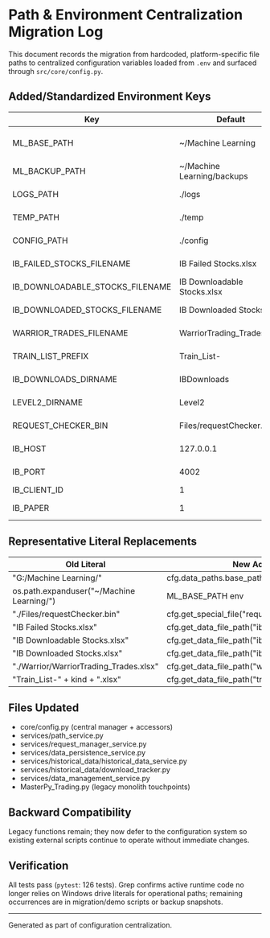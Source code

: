 # Path & Environment Centralization Migration Log

This document records the migration from hardcoded, platform-specific file paths to centralized configuration variables loaded from `.env` and surfaced through `src/core/config.py`.

## Added/Standardized Environment Keys

| Key                             | Default                     | Purpose                                  |
| ------------------------------- | --------------------------- | ---------------------------------------- |
| ML_BASE_PATH                    | ~/Machine Learning          | Root for data area (`Machine Learning/`) |
| ML_BACKUP_PATH                  | ~/Machine Learning/backups  | Backup mirror tree                       |
| LOGS_PATH                       | ./logs                      | Log output directory                     |
| TEMP_PATH                       | ./temp                      | Temp / scratch files                     |
| CONFIG_PATH                     | ./config                    | Persisted JSON config                    |
| IB_FAILED_STOCKS_FILENAME       | IB Failed Stocks.xlsx       | Excel (failed symbols)                   |
| IB_DOWNLOADABLE_STOCKS_FILENAME | IB Downloadable Stocks.xlsx | Excel (downloadable)                     |
| IB_DOWNLOADED_STOCKS_FILENAME   | IB Downloaded Stocks.xlsx   | Excel (downloaded)                       |
| WARRIOR_TRADES_FILENAME         | WarriorTrading_Trades.xlsx  | Warrior trades list                      |
| TRAIN_LIST_PREFIX               | Train_List-                 | Prefix for training list files           |
| IB_DOWNLOADS_DIRNAME            | IBDownloads                 | Subdir for raw IB files                  |
| LEVEL2_DIRNAME                  | Level2                      | Subdir for L2 data                       |
| REQUEST_CHECKER_BIN             | Files/requestChecker.bin    | Request timing persistence               |
| IB_HOST                         | 127.0.0.1                   | IB connection host                       |
| IB_PORT                         | 4002                        | IB connection port                       |
| IB_CLIENT_ID                    | 1                           | Default client id                        |
| IB_PAPER                        | 1                           | Paper trading flag (1/0)                 |

## Representative Literal Replacements

| Old Literal                               | New Accessor                                      |
| ----------------------------------------- | ------------------------------------------------- |
| "G:/Machine Learning/"                    | cfg.data_paths.base_path / "Machine Learning"     |
| os.path.expanduser("~/Machine Learning/") | ML_BASE_PATH env                                  |
| "./Files/requestChecker.bin"              | cfg.get_special_file("request_checker_bin")       |
| "IB Failed Stocks.xlsx"                   | cfg.get_data_file_path("ib_failed_stocks")        |
| "IB Downloadable Stocks.xlsx"             | cfg.get_data_file_path("ib_downloadable_stocks")  |
| "IB Downloaded Stocks.xlsx"               | cfg.get_data_file_path("ib_downloaded_stocks")    |
| "./Warrior/WarriorTrading_Trades.xlsx"    | cfg.get_data_file_path("warrior_trading_trades")  |
| "Train_List-" + kind + ".xlsx"            | cfg.get_data_file_path("train_list", symbol=kind) |

## Files Updated

- core/config.py (central manager + accessors)
- services/path_service.py
- services/request_manager_service.py
- services/data_persistence_service.py
- services/historical_data/historical_data_service.py
- services/historical_data/download_tracker.py
- services/data_management_service.py
- MasterPy_Trading.py (legacy monolith touchpoints)

## Backward Compatibility

Legacy functions remain; they now defer to the configuration system so existing external scripts continue to operate without immediate changes.

## Verification

All tests pass (`pytest`: 126 tests). Grep confirms active runtime code no longer relies on Windows drive literals for operational paths; remaining occurrences are in migration/demo scripts or backup snapshots.

---

Generated as part of configuration centralization.
